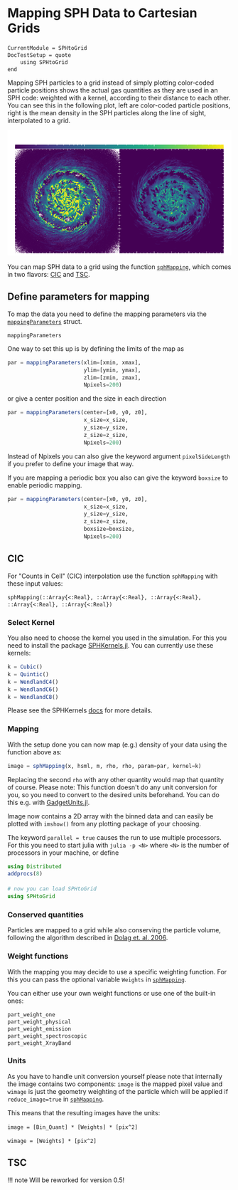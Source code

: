 # Mapping SPH Data to Cartesian Grids

```@meta
CurrentModule = SPHtoGrid
DocTestSetup = quote
    using SPHtoGrid
end
```

Mapping SPH particles to a grid instead of simply plotting color-coded particle positions shows the actual gas quantities as they are used in an SPH code: weighted with a kernel, according to their distance to each other.
You can see this in the following plot, left are color-coded particle positions, right is the mean density in the SPH particles along the line of sight, interpolated to a grid.

![galaxy](assets/galaxy.png)

You can map SPH data to a grid using the function [`sphMapping`](@ref), which comes in two flavors: [CIC](@ref) and [TSC](@ref).

## Define parameters for mapping

To map the data you need to define the mapping parameters via the [`mappingParameters`](@ref) struct.

```@docs
mappingParameters
```

One way to set this up is by defining the limits of the map as

```julia
par = mappingParameters(xlim=[xmin, xmax],
                        ylim=[ymin, ymax],
                        zlim=[zmin, zmax],
                        Npixels=200)
```

or give a center position and the size in each direction

```julia
par = mappingParameters(center=[x0, y0, z0], 
                        x_size=x_size, 
                        y_size=y_size,
                        z_size=z_size,
                        Npixels=200)
```

Instead of Npixels you can also give the keyword argument `pixelSideLength` if you prefer to define your image that way.

If you are mapping a periodic box you also can give the keyword `boxsize` to enable periodic mapping.

```julia
par = mappingParameters(center=[x0, y0, z0], 
                        x_size=x_size, 
                        y_size=y_size,
                        z_size=z_size,
                        boxsize=boxsize,
                        Npixels=200)
```

## CIC

For "Counts in Cell" (CIC) interpolation use the function `sphMapping` with these input values:

```@docs
sphMapping(::Array{<:Real}, ::Array{<:Real}, ::Array{<:Real}, ::Array{<:Real}, ::Array{<:Real})
```



### Select Kernel

You also need to choose the kernel you used in the simulation. For this you need to install the package [SPHKernels.jl](https://github.com/LudwigBoess/SPHKernels.jl). You can currently use these kernels:

```julia
k = Cubic()
k = Quintic()
k = WendlandC4()
k = WendlandC6()
k = WendlandC8()
```

Please see the SPHKernels [docs](https://ludwigboess.github.io/SPHKernels.jl/stable/) for more details.

### Mapping

With the setup done you can now map (e.g.) density of your data using the function above as:

```julia
image = sphMapping(x, hsml, m, rho, rho, param=par, kernel=k)
```

Replacing the second `rho` with any other quantity would map that quantity of course.
Please note: This function doesn't do any unit conversion for you, so you need to convert to the desired units beforehand. You can do this e.g. with [GadgetUnits.jl](https://github.com/LudwigBoess/GadgetUnits.jl).

Image now contains a 2D array with the binned data and can easily be plotted with `imshow()` from any plotting package of your choosing.

The keyword `parallel = true` causes the run to use multiple processors. For this you need to start julia with `julia -p <N>` where `<N>` is the number of processors in your machine, or define

```julia
using Distributed
addprocs(8)

# now you can load SPHtoGrid
using SPHtoGrid
```

### Conserved quantities

Particles are mapped to a grid while also conserving the particle volume, following the algorithm described in [Dolag et. al. 2006](https://ui.adsabs.harvard.edu/link_gateway/2005MNRAS.363...29D/doi:10.1111/j.1365-2966.2005.09452.x).

### Weight functions

With the mapping you may decide to use a specific weighting function. For this you can pass the optional variable `Weights` in [`sphMapping`](@ref).

You can either use your own weight functions or use one of the built-in ones:

```@docs
part_weight_one
part_weight_physical
part_weight_emission
part_weight_spectroscopic
part_weight_XrayBand
```

### Units

As you have to handle unit conversion yourself please note that internally the image contains two components: 
`image` is the mapped pixel value and `wimage` is just the geometry weighting of the particle which will be applied if `reduce_image=true` in [`sphMapping`](@ref).

This means that the resulting images have the units:

` image = [Bin_Quant] * [Weights] * [pix^2] `

` wimage = [Weights] * [pix^2] `


## TSC

!!! note 
    Will be reworked for version 0.5!

